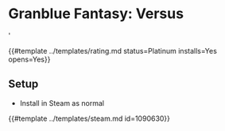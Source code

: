 # Granblue Fantasy: Versus
<!-- script:Aliases [
    "Granblue Fantasy Versus"
] -->'

{{#template ../templates/rating.md status=Platinum installs=Yes opens=Yes}}

## Setup

- Install in Steam as normal

{{#template ../templates/steam.md id=1090630}}
